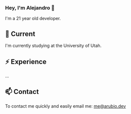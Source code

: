 ### Hey, I'm Alejandro 👋

I'm a 21 year old developer.

## 🔭 Current

I'm currently studying at the University of Utah.

## ⚡️ Experience

...

## 📫 Contact

To contact me quickly and easily email me: me@arubio.dev
